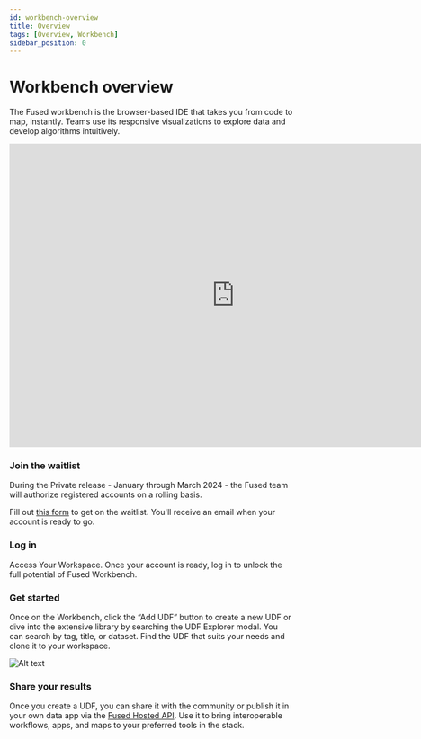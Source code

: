 ```yaml
---
id: workbench-overview
title: Overview
tags: [Overview, Workbench]
sidebar_position: 0
---
```



# Workbench overview

The Fused workbench is the browser-based IDE that takes you from code to map, instantly. Teams use its responsive visualizations to explore data and develop algorithms intuitively.

<div class="video-wrapper">
  <iframe width="800" height="540" src="https://www.youtube.com/embed/UDD0nfL6DV8" frameborder="0" allowfullscreen></iframe>
</div>


### Join the waitlist

During the Private release - January through March 2024 - the Fused team will authorize registered accounts on a rolling basis.

Fill out [this form](https://docs.google.com/forms/d/e/1FAIpQLSf9X-Tg-hDRW2ngMtewP--ZLjZx3gcVfEcfg2NdY3B_v2nnUQ/viewform) to get on the waitlist. You'll receive an email when your account is ready to go.


### Log in

Access Your Workspace. Once your account is ready, log in to unlock the full potential of Fused Workbench.

### Get started

Once on the Workbench, click the “Add UDF” button to create a new UDF or dive into the extensive library by searching the UDF Explorer modal. You can search by tag, title, or dataset. Find the UDF that suits your needs and clone it to your workspace.

![Alt text](https://fused-magic.s3.us-west-2.amazonaws.com/docs_assets/image.png)


### Share your results

Once you create a UDF, you can share it with the community or publish it in your own data app via the [Fused Hosted API](/hosted-api/overview). Use it to bring interoperable workflows, apps, and maps to your preferred tools in the stack.
